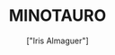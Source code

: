 ---
title: 'MINOTAURO'
description: 'El unicornio es una criatura mitológica del folclore europeo representada habitualmente como un caballo blanco con patas de antílope, ojos y pelo de cabra y un cuerno en la frente.'
pubDate: '2024-03-29T01:21:51.613Z'
heroImage: '/minotauro.webp'
categories: ['Caballo', 'unicornios','terror', 'mitologia', 'leyenda']
tags: ['caballo', 'cuerno', 'mitologico', 'Peliculas', 'spelaje']
author: '["Iris Almaguer"]'
---